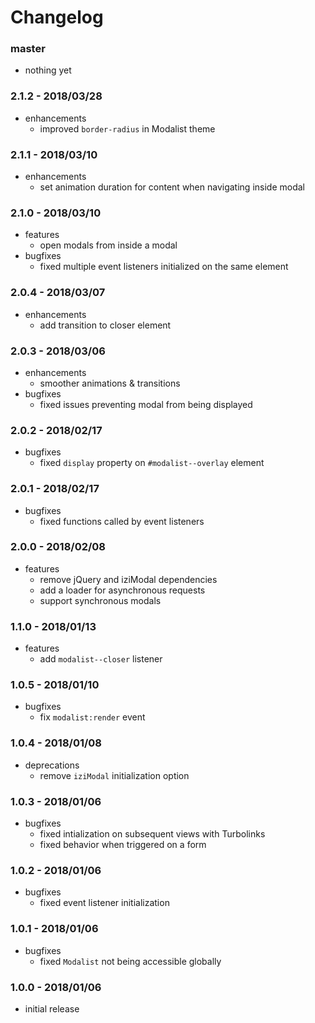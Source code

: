 # Changelog

### master

* nothing yet

### 2.1.2 - 2018/03/28

* enhancements
    * improved `border-radius` in Modalist theme

### 2.1.1 - 2018/03/10

* enhancements
    * set animation duration for content when navigating inside modal

### 2.1.0 - 2018/03/10

* features
    * open modals from inside a modal
* bugfixes
    * fixed multiple event listeners initialized on the same element

### 2.0.4 - 2018/03/07

* enhancements
    * add transition to closer element

### 2.0.3 - 2018/03/06

* enhancements
    * smoother animations & transitions
* bugfixes
    * fixed issues preventing modal from being displayed

### 2.0.2 - 2018/02/17

* bugfixes
    * fixed `display` property on `#modalist--overlay` element

### 2.0.1 - 2018/02/17

* bugfixes
    * fixed functions called by event listeners

### 2.0.0 - 2018/02/08

* features
    * remove jQuery and iziModal dependencies
    * add a loader for asynchronous requests
    * support synchronous modals

### 1.1.0 - 2018/01/13

* features
    * add `modalist--closer` listener

### 1.0.5 - 2018/01/10

* bugfixes
    * fix `modalist:render` event

### 1.0.4 - 2018/01/08

* deprecations
    * remove `iziModal` initialization option

### 1.0.3 - 2018/01/06

* bugfixes
    * fixed intialization on subsequent views with Turbolinks
    * fixed behavior when triggered on a form

### 1.0.2 - 2018/01/06

* bugfixes
    * fixed event listener initialization

### 1.0.1 - 2018/01/06

* bugfixes
    * fixed `Modalist` not being accessible globally

### 1.0.0 - 2018/01/06

* initial release
